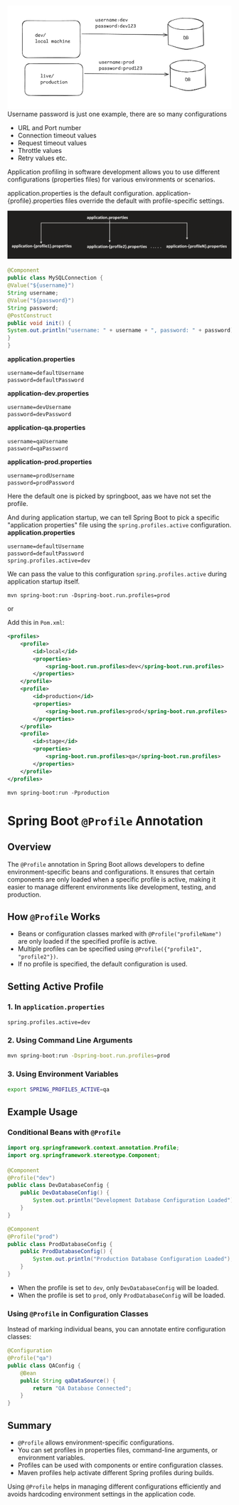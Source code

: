 ![](/images/environments.png)
Username password is just one example, there are so many configurations
- URL and Port number
- Connection timeout values
- Request timeout values
- Throttle values
- Retry values etc.

Application profiling in software development allows you to use different configurations (properties files) for various environments or scenarios.

application.properties is the default configuration.
application-{profile}.properties files override the default with profile-specific settings.

![](/images/profiling.png)
```java
@Component
public class MySQLConnection {
@Value("${username}")
String username;
@Value("${password}")
String password;
@PostConstruct
public void init() {
System.out.println("username: " + username + ", password: " + password);
}
}
```

**application.properties**
```
username=defaultUsername
password=defaultPassword
```

**application-dev.properties**
```
username=devUsername
password=devPassword
```

**application-qa.properties**
```
username=qaUsername
password=qaPassword
```

**application-prod.properties**
```
username=prodUsername
password=prodPassword
```
Here the default one is picked by springboot, aas we have not set the profile.


And during application startup, we can tell Spring Boot to pick a specific "application properties" file using the `spring.profiles.active` configuration.
**application.properties**
```
username=defaultUsername
password=defaultPassword
spring.profiles.active=dev
```

We can pass the value to this configuration `spring.profiles.active` during application startup itself.

```
mvn spring-boot:run -Dspring-boot.run.profiles=prod
```

or 

Add this in `Pom.xml`:
```xml
<profiles>
    <profile>
        <id>local</id>
        <properties>
            <spring-boot.run.profiles>dev</spring-boot.run.profiles>
        </properties>
    </profile>
    <profile>
        <id>production</id>
        <properties>
            <spring-boot.run.profiles>prod</spring-boot.run.profiles>
        </properties>
    </profile>
    <profile>
        <id>stage</id>
        <properties>
            <spring-boot.run.profiles>qa</spring-boot.run.profiles>
        </properties>
    </profile>
</profiles>
```

```
mvn spring-boot:run -Pproduction
```

# Spring Boot `@Profile` Annotation

## Overview
The `@Profile` annotation in Spring Boot allows developers to define environment-specific beans and configurations. It ensures that certain components are only loaded when a specific profile is active, making it easier to manage different environments like development, testing, and production.

## How `@Profile` Works
- Beans or configuration classes marked with `@Profile("profileName")` are only loaded if the specified profile is active.
- Multiple profiles can be specified using `@Profile({"profile1", "profile2"})`.
- If no profile is specified, the default configuration is used.

## Setting Active Profile
### 1. In `application.properties`
```properties
spring.profiles.active=dev
```
### 2. Using Command Line Arguments
```sh
mvn spring-boot:run -Dspring-boot.run.profiles=prod
```
### 3. Using Environment Variables
```sh
export SPRING_PROFILES_ACTIVE=qa
```

## Example Usage
### Conditional Beans with `@Profile`
```java
import org.springframework.context.annotation.Profile;
import org.springframework.stereotype.Component;

@Component
@Profile("dev")
public class DevDatabaseConfig {
    public DevDatabaseConfig() {
        System.out.println("Development Database Configuration Loaded");
    }
}
```
```java
@Component
@Profile("prod")
public class ProdDatabaseConfig {
    public ProdDatabaseConfig() {
        System.out.println("Production Database Configuration Loaded");
    }
}
```
- When the profile is set to `dev`, only `DevDatabaseConfig` will be loaded.
- When the profile is set to `prod`, only `ProdDatabaseConfig` will be loaded.

### Using `@Profile` in Configuration Classes
Instead of marking individual beans, you can annotate entire configuration classes:
```java
@Configuration
@Profile("qa")
public class QAConfig {
    @Bean
    public String qaDataSource() {
        return "QA Database Connected";
    }
}
```




## Summary
- `@Profile` allows environment-specific configurations.
- You can set profiles in properties files, command-line arguments, or environment variables.
- Profiles can be used with components or entire configuration classes.
- Maven profiles help activate different Spring profiles during builds.

Using `@Profile` helps in managing different configurations efficiently and avoids hardcoding environment settings in the application code.

